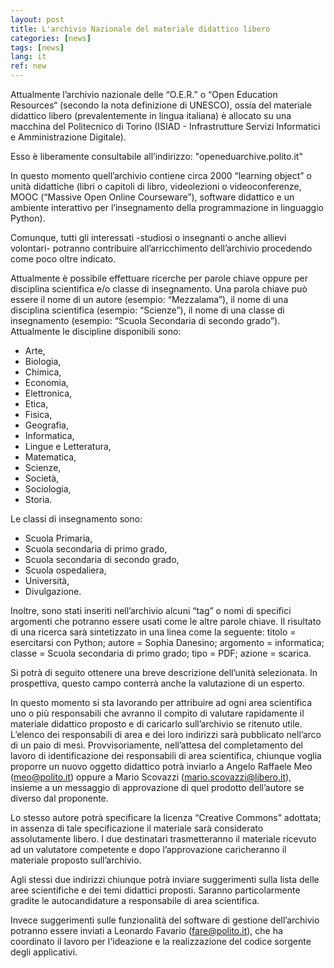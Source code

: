 ```yaml
---
layout: post
title: L'archivio Nazionale del materiale didattico libero
categories: [news]
tags: [news]
lang: it
ref: new
---
```


Attualmente l’archivio nazionale delle “O.E.R.” o “Open Education Resources“ 
(secondo la nota definizione di UNESCO), ossia del materiale didattico libero
(prevalentemente in lingua italiana) è allocato su una macchina del Politecnico
di Torino (ISIAD - Infrastrutture Servizi Informatici e Amministrazione
Digitale).  

Esso è liberamente consultabile all’indirizzo: "openeduarchive.polito.it" 

In questo momento quell’archivio contiene circa 2000
“learning object” o unità didattiche (libri o capitoli di libro, videolezioni
o videoconferenze, MOOC (“Massive Open Online Courseware”), software didattico
e un ambiente interattivo per l’insegnamento della programmazione in linguaggio
Python). 

Comunque, tutti gli interessati -studiosi o insegnanti o anche allievi
volontari- potranno contribuire all’arricchimento dell’archivio procedendo come
poco oltre indicato.  

Attualmente è possibile effettuare ricerche per parole chiave oppure per 
disciplina scientifica e/o classe di insegnamento.  Una
parola chiave può essere il nome di un autore (esempio: “Mezzalama”), il nome
di una disciplina scientifica (esempio: “Scienze”), il nome di una classe di
insegnamento (esempio: “Scuola Secondaria di secondo grado”). Attualmente le
discipline disponibili sono: 

* Arte,
* Biologia, 
* Chimica, 
* Economia, 
* Elettronica,
* Etica, 
* Fisica, 
* Geografia, 
* Informatica, 
* Lingue e Letteratura, 
* Matematica,
* Scienze, 
* Società, 
* Sociologia, 
* Storia.  

Le classi di insegnamento sono: 

* Scuola Primaria, 
* Scuola secondaria di primo grado, 
* Scuola secondaria di secondo grado,
* Scuola ospedaliera, 
* Università, 
* Divulgazione.  

Inoltre, sono stati inseriti nell’archivio alcuni “tag” o nomi di specifici
argomenti che potranno essere usati come le altre parole chiave.  Il risultato
di una ricerca sarà sintetizzato in una linea come la seguente: 
titolo = esercitarsi con Python;
autore = Sophia Danesino; 
argomento = informatica; 
classe = Scuola secondaria di primo grado; 
tipo = PDF; 
azione = scarica. 

Si potrà di seguito ottenere una breve descrizione dell’unità selezionata. 
In prospettiva, questo campo conterrà anche la valutazione di un esperto.  

In questo momento si sta lavorando per attribuire ad ogni area scientifica uno o 
più responsabili che avranno il
compito di valutare rapidamente il materiale didattico proposto e di caricarlo
sull’archivio se ritenuto utile. L’elenco dei responsabili di area e dei loro
indirizzi sarà pubblicato nell’arco di un paio di mesi. Provvisoriamente,
nell’attesa del completamento del lavoro di identificazione dei responsabili di
area scientifica, chiunque voglia proporre un nuovo oggetto didattico potrà
inviarlo a Angelo Raffaele Meo (meo@polito.it) oppure a Mario Scovazzi
(mario.scovazzi@libero.it), insieme a un messaggio di approvazione di quel
prodotto dell’autore se diverso dal proponente. 

Lo stesso autore potrà
specificare la licenza “Creative Commons” adottata; in assenza di tale
specificazione il materiale sarà considerato assolutamente libero. I due
destinatari trasmetteranno il materiale ricevuto ad un valutatore competente
e dopo l’approvazione  caricheranno il materiale proposto sull’archivio. 

Agli stessi due indirizzi chiunque potrà inviare suggerimenti sulla lista delle aree
scientifiche e dei temi didattici proposti. Saranno particolarmente gradite le
autocandidature a responsabile di area scientifica. 

Invece suggerimenti sulle funzionalità del software di gestione dell’archivio
potranno essere inviati a Leonardo Favario (fare@polito.it), che ha coordinato
il lavoro per l'ideazione e la realizzazione del codice sorgente degli
applicativi.

